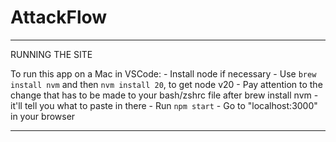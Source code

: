 # AttackFlow
-----------

RUNNING THE SITE

To run this app on a Mac in VSCode:
    - Install node if necessary
        - Use `brew install nvm` and then `nvm install 20`, to get node v20
        - Pay attention to the change that has to be made to your bash/zshrc file after brew install nvm - it'll tell you what to paste in there
    - Run `npm start`
    - Go to "localhost:3000" in your browser

-----------
